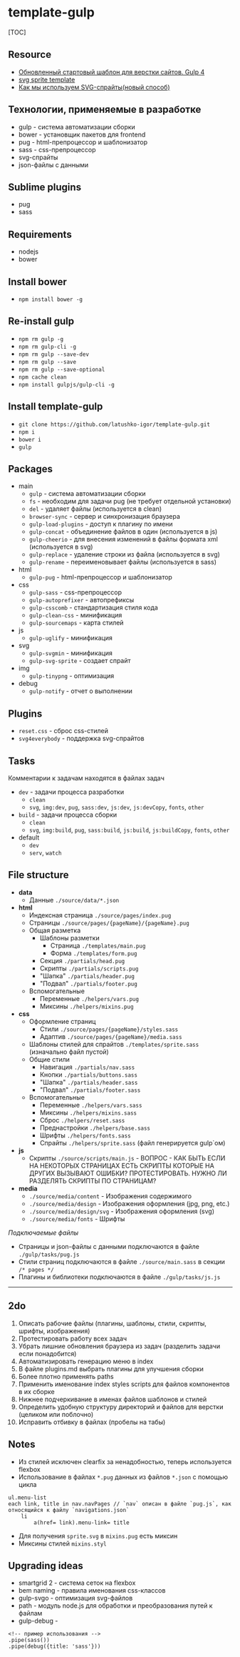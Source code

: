 # template-gulp

[TOC]

## Resource

* [Обновленный стартовый шаблон для верстки сайтов. Gulp 4](https://www.youtube.com/watch?v=pkeihmGpP1c)
* [svg sprite template](http://glivera-team.github.io/svg/2016/06/13/svg-sprites-2.html)
* [Как мы используем SVG-спрайты(новый способ)](https://github.com/glivera-team/glivera-team-template/blob/master/assets/sass/templates/_sprite_template.scss)

## Технологии, применяемые в разработке

* gulp - система автоматизации сборки
* bower - установщик пакетов для frontend
* pug - html-препроцессор и шаблонизатор
* sass - css-препроцессор
* svg-спрайты
* json-файлы с данными

## Sublime plugins

* pug
* sass

## Requirements

* nodejs
* bower

## Install bower

* `npm install bower -g`

## Re-install gulp

* `npm rm gulp -g`
* `npm rm gulp-cli -g`
* `npm rm gulp --save-dev`
* `npm rm gulp --save`
* `npm rm gulp --save-optional`
* `npm cache clean`
* `npm install gulpjs/gulp-cli -g`

## Install template-gulp

* `git clone https://github.com/latushko-igor/template-gulp.git`
* `npm i`
* `bower i`
* `gulp`

## Packages

* main
	- `gulp` - система автоматизации сборки
	- `fs` - необходим для задачи pug (не требует отдельной установки)
	- `del` - удаляет файлы (используется в clean)
	- `browser-sync` - сервер и синхронизация браузера
	- `gulp-load-plugins` - доступ к плагину по имени
	- `gulp-concat` - объединение файлов в один (используется в js)
	- `gulp-cheerio` - для внесения изменений в файлы формата xml (используется в svg)
	- `gulp-replace` - удаление строки из файла (используется в svg)
	- `gulp-rename` - переименовывает файлы (используется в sass)
* html
	- `gulp-pug` - html-препроцессор и шаблонизатор
* css
	- `gulp-sass` - css-препроцессор
	- `gulp-autoprefixer` - автопрефиксы
	- `gulp-csscomb` - стандартизация стиля кода
	- `gulp-clean-css` - минификация
	- `gulp-sourcemaps` - карта стилей
* js
	- `gulp-uglify` - минификация
* svg
	- `gulp-svgmin` - минификация
	- `gulp-svg-sprite` - создает спрайт
* img
	- `gulp-tinypng` - оптимизация
* debug
	- `gulp-notify` - отчет о выполнении

## Plugins

* `reset.css` - сброс css-стилей
* `svg4everybody` - поддержка svg-спрайтов

## Tasks

Комментарии к задачам находятся в файлах задач

* `dev` - задачи процесса разработки
	- `clean`
	- `svg`, `img:dev`, `pug`, `sass:dev`, `js:dev`, `js:devCopy`, `fonts`, `other`
* `build` - задачи процесса сборки
	- `clean`
	- `svg`, `img:build`, `pug`, `sass:build`, `js:build`, `js:buildCopy`, `fonts`, `other`
* default
	- `dev`
	- `serv`, `watch`

## File structure

* **data**
	- Данные `./source/data/*.json`
* **html**
	- Индексная страница `./source/pages/index.pug`
	- Страницы `./source/pages/{pageName}/{pageName}.pug`
	- Общая разметка
		+ Шаблоны разметки
			* Страница `./templates/main.pug`
			* Форма `./templates/form.pug`
		+ Секция <head> `./partials/head.pug`
		+ Скрипты <body> `./partials/scripts.pug`
		+ "Шапка" `./partials/header.pug`
		+ "Подвал" `./partials/footer.pug`
	- Вспомогательные
		+ Переменные `./helpers/vars.pug`
		+ Миксины `./helpers/mixins.pug`
* **css**
	- Оформление страниц
		+ Стили `./source/pages/{pageName}/styles.sass`
		+ Адаптив `./source/pages/{pageName}/media.sass`
	- Шаблоны стилей для спрайтов `./templates/sprite.sass` (изначально файл пустой)
	- Общие стили
		+ Навигация `./partials/nav.sass`
		+ Кнопки `./partials/buttons.sass`
		+ "Шапка" `./partials/header.sass`
		+ "Подвал" `./partials/footer.sass`
	- Вспомогательные
		+ Переменные `./helpers/vars.sass`
		+ Миксины `./helpers/mixins.sass`
		+ Сброс `./helpers/reset.sass`
		+ Преднастройки `./helpers/base.sass`
		+ Шрифты `./helpers/fonts.sass`
		+ Спрайты `./helpers/sprite.sass` (файл генерируется gulp`ом)
* **js**
	- Скрипты `./source/scripts/main.js` - ВОПРОС - КАК БЫТЬ ЕСЛИ НА НЕКОТОРЫХ СТРАНИЦАХ ЕСТЬ СКРИПТЫ КОТОРЫЕ НА ДРУГИХ ВЫЗЫВАЮТ ОШИБКИ? ПРОТЕСТИРОВАТЬ. НУЖНО ЛИ РАЗДЕЛЯТЬ СКРИПТЫ ПО СТРАНИЦАМ?
* **media**
	- `./source/media/content` - Изображения содержимого
	- `./source/media/design` - Изображения оформления (jpg, png, etc.)
	- `./source/media/design/svg` - Изображения оформления (svg)
	- `./source/media/fonts` - Шрифты

_Подключаемые файлы_

* Страницы и json-файлы с данными подключаются в файле `./gulp/tasks/pug.js`
* Стили страниц подключаются в файле `./source/main.sass` в секции `/* pages */`
* Плагины и библиотеки подключаются в файле `./gulp/tasks/js.js`

---

## 2do

1. Описать рабочие файлы (плагины, шаблоны, стили, скрипты, шрифты, изображения)
2. Протестировать работу всех задач
3. Убрать лишние обновления браузера из задач (разделить задачи если понадобится)
3. Автоматизировать генерацию меню в index
4. В файле plugins.md выбрать плагины для улучшения сборки
5. Более плотно применять paths
6. Применить именование index styles scripts для файлов компонентов в их сборке
7. Нижнее подчеркивание в именах файлов шаблонов и стилей
8. Определить удобную структуру директорий и файлов для верстки (целиком или поблочно)
9. Исправить отбивку в файлах (пробелы на табы)

## Notes

* Из стилей исключен clearfix за ненадобностью, теперь используется flexbox
* Использование в файлах `*.pug` данных из файлов `*.json` с помощью цикла
~~~pug
ul.menu-list
each link, title in nav.navPages // `nav` описан в файле `pug.js`, как относящийся к файлу `navigations.json`
	li
		a(href= link).menu-link= title
~~~
* Для получения `sprite.svg` в `mixins.pug` есть миксин
* Миксины стилей `mixins.styl`

## Upgrading ideas

* smartgrid 2 - система сеток на flexbox
* bem naming - правила именования css-классов
* gulp-svgo - оптимизация svg-файлов
* path - модуль node.js для обработки и преобразования путей к файлам
* gulp-debug -
~~~
<!-- пример использования -->
.pipe(sass())
.pipe(debug({title: 'sass'}))
~~~
